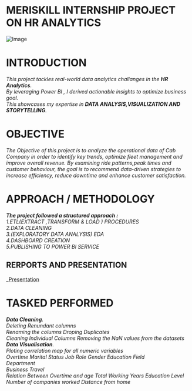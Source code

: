 # MERISKILL INTERNSHIP PROJECT ON HR ANALYTICS 
![Image](https://github.com/user-attachments/assets/2220d9d1-a269-4a89-9ad1-8ad1117f293e)

# INTRODUCTION  
_This project tackles real-world data analytics challanges in the **_HR Analytics_**.  
By leveraging Power BI , I derived actionable insights to optimize business goal.  
This showcases my expertise in **_DATA ANALYSIS,VISUALIZATION  AND  
STORYTELLING_**._

# OBJECTIVE
_The Objective of this project is to analyze the operational data of Cab Company in order to identify 
key trends, optimize fleet management and improve overall revenue. By examining ride patterns,peak times 
and customer behaviour, the goal is to recommend data-driven strategies to increase efficiency, reduce downtime 
and enhance customer satisfaction._

# APPROACH / METHODOLOGY
_**The project followed a structured approach :**_  
_1.ETL(EXTRACT ,TRANSFORM & LOAD ) PROCEDURES_  
_2.DATA CLEANING_  
_3.(EXPLORATORY DATA ANALYSIS) EDA_  
_4.DASHBOARD CREATION_  
_5.PUBLISHING TO POWER BI SERVICE_

## RERPORTS AND PRESENTATION   
_[Presentation](https://1drv.ms/x/c/ad42e42ba74a31af/EY7oOuw2lbxKu9PCRJmTDWwBnvnbBPkx8GkmS7VSvFn1Hw?e=CqNwUU)  

# TASKED PERFORMED
_**Data Cleaning**._  
_Deleting Renundant columns  
Renaming the columns 
Droping Duplicates  
Cleaning Individual Columns 
Removing the NaN values from the datasets_  
_**Data Visualisation**._  
_Ploting correlation map for all numeric variables  
Overtime
Marital Status
Job Role 
Gender 
Education Field   
Department   
Business Travel   
Relation Between Overtime and age 
Total Working Years 
Education Level  
Number of companies worked
Distance from home_
